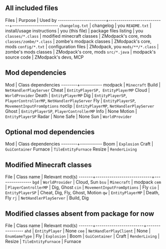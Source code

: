 
## All included files
Files                   | Purpose                    | Used by
------------------------+----------------------------+-----------------------
`changelog.txt`         | changelog                  | you
`README.txt`            | install/usage instructions | you
(this file)             | package files listing      | you
`classes/*.class`       | modified minecraft classes | ZModpack's core, mods
`classes/zombe/*.class` | zombe's modpack classes    | ZModpack's core, mods
`config/*.txt`          | configuration files        | ZModpack, you
`mods/**/*.class`       | zombe's mods classes       | ZModpack's core, mods
`src/*.java`            | modpack's source code      | ZModpack's devs, MCP

## Mod dependencies
Mod     | Class dependencies
--------+-----------
modpack | `Minecraft`
Build   | `NetHandlerPlayServer`
Cheat   | `EntityPlayerSP, EntityPlayerMP`
Cloud   | `WorldProvider`
Death   | `EntityPlayerMP`
Dig     | `EntityPlayerSP`, `PlayerControllerMP`, `NetHandlerPlayServer`
Fly     | `EntityPlayerSP`, `MovementInputFromOptions`
noclip  | `EntityPlayerMP`, `NetHandlerPlayServer`
Ghost   | `EntityPlayerSP`, `PlayerControllerMP`
Info    | None
Motion  | `EntityPlayerSP`
Radar   | None
Safe    | None
Sun     | `WorldProvider`

## Optional mod dependencies
Mod     | Class dependencies
--------+-----------
Boom    | `Explosion`
Craft   | `GuiContainer`
Furnace | `TileEntityFurnace`
Resize  | `RenderLiving`

## Modified Minecraft classes
File   | Class name                 | Relevant mod(s)
-------+----------------------------+----------------
`bgd`  | `WorldProvider`            | Cloud, Sun
`bsu`  | `Minecraft`                | modpack
`cem`  | `PlayerControllerMP`       | Dig, Ghost
`cin`  | `MovementInputFromOptions` | Fly
`cio`  | `EntityPlayerSP`           | Cheat, Dig, Fly, Ghost, Motion
`qw`   | `EntityPlayerMP`           | Death, Fly
`rj`   | `NetHandlerPlayServer`     | Build, Dig

## Modified classes absent from package for now
File   | Class name             | Relevant mod(s)
-------+------------------------+----------------
`ahd`  | `EntityPlayer`         | None
`cee`  | `NetHandlerPlayClient` | None
       | `EnumGameType`         | Fly
       | `Explosion`            | Boom
       | `GuiContainer`         | Craft
       | `RenderLiving`         | Resize
       | `TileEntityFurnace`    | Furnace

